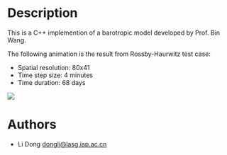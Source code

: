 Description
===========

This is a C++ implemention of a barotropic model developed by Prof. Bin Wang.

The following animation is the result from Rossby-Haurwitz test case:

* Spatial resolution: 80x41
* Time step size: 4 minutes
* Time duration: 68 days


![](https://gist.githubusercontent.com/dongli/9634592/raw/e6fc3504957e29f1beb4902d403b4767c03bb5e9/rossby-haurwitz.gif)

Authors
=======

- Li Dong <dongli@lasg.iap.ac.cn>
